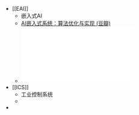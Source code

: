 - [[EAI]]
	- 嵌入式AI
	- [AI嵌入式系统：算法优化与实现 (豆瓣) ](https://book.douban.com/subject/35680669/)
	- ![AI嵌入式系统 算法优化与实现 (应忍冬刘佩林) (Z-Library).pdf](../assets/AI嵌入式系统_算法优化与实现_(应忍冬刘佩林)_(Z-Library)_1728896874018_0.pdf)
- [[ICS]]
	- 工业控制系统
	-
-
